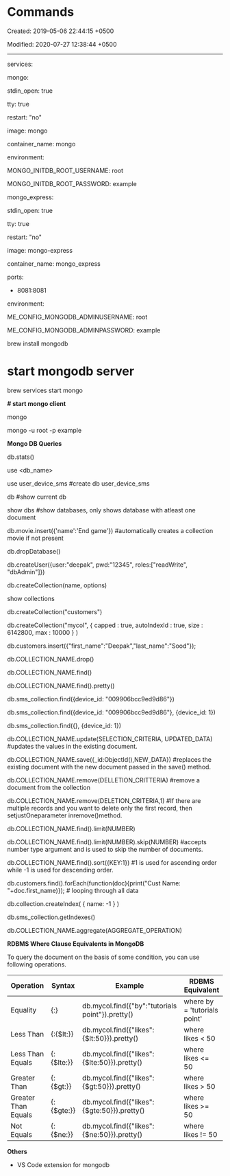 # Commands

Created: 2019-05-06 22:44:15 +0500

Modified: 2020-07-27 12:38:44 +0500

---

services:

mongo:

stdin_open: true

tty: true

restart: "no"

image: mongo

container_name: mongo

environment:

MONGO_INITDB_ROOT_USERNAME: root

MONGO_INITDB_ROOT_PASSWORD: example



mongo_express:

stdin_open: true

tty: true

restart: "no"

image: mongo-express

container_name: mongo_express

ports:

- 8081:8081

environment:

ME_CONFIG_MONGODB_ADMINUSERNAME: root

ME_CONFIG_MONGODB_ADMINPASSWORD: example



brew install mongodb



# start mongodb server

brew services start mongo



**# start mongo client**

mongo

mongo -u root -p example



**Mongo DB Queries**

db.stats()

use <db_name>

use user_device_sms #create db user_device_sms

db #show current db

show dbs #show databases, only shows database with atleast one document

db.movie.insert({'name':'End game'}) #automatically creates a collection movie if not present

db.dropDatabase()



db.createUser({user:"deepak", pwd:"12345", roles:["readWrite", "dbAdmin"]})



db.createCollection(name, options)

show collections

db.createCollection("customers")

db.createCollection("mycol", { capped : true, autoIndexId : true, size :
6142800, max : 10000 } )

db.customers.insert({"first_name":"Deepak","last_name":"Sood"});

db.COLLECTION_NAME.drop()



db.COLLECTION_NAME.find()

db.COLLECTION_NAME.find().pretty()

db.sms_collection.find({device_id: "009906bcc9ed9d86"})

db.sms_collection.find({device_id: "009906bcc9ed9d86"}, {device_id: 1})

db.sms_collection.find({}, {device_id: 1})



db.COLLECTION_NAME.update(SELECTION_CRITERIA, UPDATED_DATA) #updates the values in the existing document.

db.COLLECTION_NAME.save({_id:ObjectId(),NEW_DATA}) #replaces the existing document with the new document passed in the save() method.

db.COLLECTION_NAME.remove(DELLETION_CRITTERIA) #remove a document from the collection

db.COLLECTION_NAME.remove(DELETION_CRITERIA,1) #If there are multiple records and you want to delete only the first record, then setjustOneparameter inremove()method.

db.COLLECTION_NAME.find().limit(NUMBER)

db.COLLECTION_NAME.find().limit(NUMBER).skip(NUMBER) #accepts number type argument and is used to skip the number of documents.

db.COLLECTION_NAME.find().sort({KEY:1}) #1 is used for ascending order while -1 is used for descending order.



db.customers.find().forEach(function(doc){print("Cust Name: "+doc.first_name)}); # looping through all data



db.collection.createIndex( { name: -1 } )

db.sms_collection.getIndexes()



db.COLLECTION_NAME.aggregate(AGGREGATE_OPERATION)



**RDBMS Where Clause Equivalents in MongoDB**

To query the document on the basis of some condition, you can use following operations.

| **Operation**       | **Syntax**                  | **Example**                                          | **RDBMS Equivalent**           |
|----------|--------------------|--------------------------------|----------|
| Equality            | {<key>:<value>}         | db.mycol.find({"by":"tutorials point"}).pretty() | where by = 'tutorials point' |
| Less Than           | {<key>:{$lt:<value>}}  | db.mycol.find({"likes":{$lt:50}}).pretty()        | where likes < 50              |
| Less Than Equals    | {<key>:{$lte:<value>}} | db.mycol.find({"likes":{$lte:50}}).pretty()       | where likes <= 50             |
| Greater Than        | {<key>:{$gt:<value>}}  | db.mycol.find({"likes":{$gt:50}}).pretty()        | where likes > 50              |
| Greater Than Equals | {<key>:{$gte:<value>}} | db.mycol.find({"likes":{$gte:50}}).pretty()       | where likes >= 50             |
| Not Equals          | {<key>:{$ne:<value>}}  | db.mycol.find({"likes":{$ne:50}}).pretty()        | where likes != 50              |



**Others**
-   VS Code extension for mongodb
